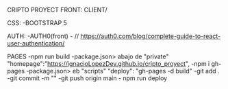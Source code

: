 CRIPTO PROYECT FRONT: CLIENT/

CSS:
    -BOOTSTRAP 5

AUTH:
    -AUTH0(front) - // https://auth0.com/blog/complete-guide-to-react-user-authentication/

PAGES
    -npm run build
    -package.json> abajo de "private"
        "homepage":"https://ignacioLopezDev.github.io/cripto_proyect",
    -npm i gh-pages
    -package.json> eb "scripts"
        "deploy": "gh-pages -d build"
    -git add .
    -git commit -m ""
    -git push origin main
    - npm run deploy